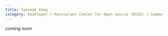 ```yaml
---
title: Jaeseok Kang
category: Developer > Rensselaer Center for Open Source (RCOS) > Summer 2023
---
```


_coming soon_